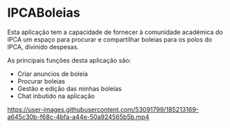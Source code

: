 # IPCABoleias
Esta aplicação tem a capacidade de fornecer à comunidade académica do IPCA um espaço para procurar e compartilhar boleias para os polos do IPCA, divinido despesas.

As principais funções desta aplicação são:  
* Criar anuncios de boleia
* Procurar boleias
* Gestão e edição das minhas boleias
* Chat inbutido na aplicação


https://user-images.githubusercontent.com/53091799/185213169-a645c30b-f68c-4bfa-a44e-50a924565b5b.mp4

